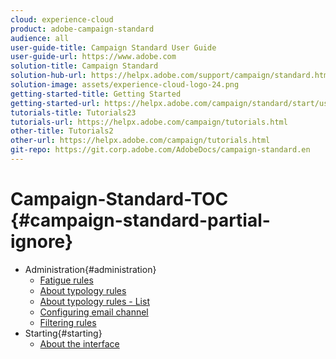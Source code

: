 ```yaml
---
cloud: experience-cloud
product: adobe-campaign-standard
audience: all
user-guide-title: Campaign Standard User Guide
user-guide-url: https://www.adobe.com
solution-title: Campaign Standard
solution-hub-url: https://helpx.adobe.com/support/campaign/standard.html
solution-image: assets/experience-cloud-logo-24.png
getting-started-title: Getting Started
getting-started-url: https://helpx.adobe.com/campaign/standard/start/user-guide.html
tutorials-title: Tutorials23
tutorials-url: https://helpx.adobe.com/campaign/tutorials.html
other-title: Tutorials2
other-url: https://helpx.adobe.com/campaign/tutorials.html
git-repo: https://git.corp.adobe.com/AdobeDocs/campaign-standard.en
---
```


# Campaign-Standard-TOC {#campaign-standard-partial-ignore}

+ Administration{#administration}
  + [Fatigue rules](sending/using/fatigue-rules.md)
  + [About typology rules](sending/using/about-typology-rules.md)
  + [About typology rules - List](sending/using/about-typology-rules.md#typology-rules)
  + [Configuring email channel](administration/using/configuring-email-channel.md)
  + [Filtering rules](sending/using/filtering-rules.md)
+ Starting{#starting}
  + [About the interface](start/using/about-the-interface.md)
